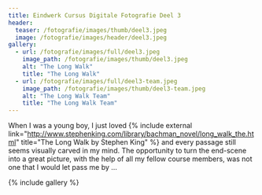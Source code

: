 ```yaml
---
title: Eindwerk Cursus Digitale Fotografie Deel 3
header:
  teaser: /fotografie/images/thumb/deel3.jpeg
  image: /fotografie/images/header/deel3.jpeg
gallery:
  - url: /fotografie/images/full/deel3.jpeg
    image_path: /fotografie/images/thumb/deel3.jpeg
    alt: "The Long Walk"
    title: "The Long Walk"
  - url: /fotografie/images/full/deel3-team.jpeg
    image_path: /fotografie/images/thumb/deel3-team.jpeg
    alt: "The Long Walk Team"
    title: "The Long Walk Team"
---
```


When I was a young boy, I just loved {% include external link="http://www.stephenking.com/library/bachman_novel/long_walk_the.html" title="The Long Walk by Stephen King" %} and every passage still seems visually carved in my mind. The opportunity to turn the end-scene into a great picture, with the help of all my fellow course members, was not one that I would let pass me by ...

{% include gallery %}
